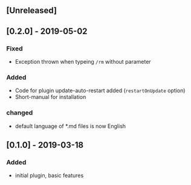 ## [Unreleased]

## [0.2.0] - 2019-05-02
### Fixed
- Exception thrown when typeing `/rm` without parameter
### Added
- Code for plugin update-auto-restart added  (`restartOnUpdate` option)
- Short-manual for installation
### changed
- default language of *.md files is now English

## [0.1.0] - 2019-03-18
### Added
- initial plugin, basic features